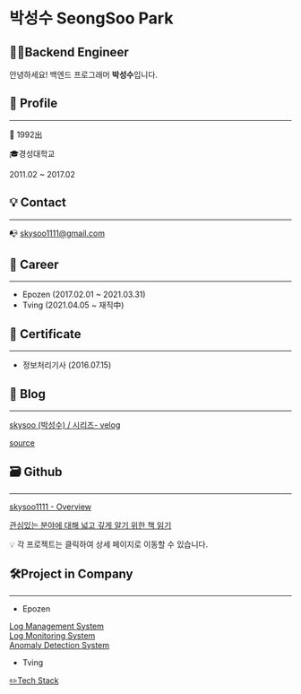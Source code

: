 # 박성수 SeongSoo Park

## 👨‍💻Backend Engineer

안녕하세요! 백엔드 프로그래머 **박성수**입니다.

## 👦 Profile

---

👶 1992出

🎓경성대학교

2011.02 ~ 2017.02

## 💡 Contact

---

📭 skysoo1111@gmail.com

## 👣 Career

---

- Epozen (2017.02.01 ~ 2021.03.31)
- Tving (2021.04.05 ~ 재직中)

## 📑 Certificate

---

- 정보처리기사 (2016.07.15)

## 📝 Blog

---

[skysoo (박성수) / 시리즈- velog](https://velog.io/@skysoo/series)

[source](https://skysoo1111.tistory.com/)

## 🗃 Github

---

[skysoo1111 - Overview](https://github.com/skysoo1111)

[관심있는 분야에 대해 넓고 깊게 알기 위한 책 읽기](%E1%84%87%E1%85%A1%E1%86%A8%E1%84%89%E1%85%A5%E1%86%BC%E1%84%89%E1%85%AE%20SeongSoo%20Park%2007e06cadc0204f259a23a471e036841b/%E1%84%80%E1%85%AA%E1%86%AB%E1%84%89%E1%85%B5%E1%86%B7%E1%84%8B%E1%85%B5%E1%86%BB%E1%84%82%E1%85%B3%E1%86%AB%20%E1%84%87%E1%85%AE%E1%86%AB%E1%84%8B%E1%85%A3%E1%84%8B%E1%85%A6%20%E1%84%83%E1%85%A2%E1%84%92%E1%85%A2%20%E1%84%82%E1%85%A5%E1%86%B2%E1%84%80%E1%85%A9%20%E1%84%80%E1%85%B5%E1%87%81%E1%84%80%E1%85%A6%20%E1%84%8B%E1%85%A1%E1%86%AF%E1%84%80%E1%85%B5%20%E1%84%8B%E1%85%B1%E1%84%92%E1%85%A1%E1%86%AB%20%204a7e77c58566405cba4e86a8d0d920d7.csv)

<aside>
💡 각 프로젝트는 클릭하여 상세 페이지로 이동할 수 있습니다.

</aside>

## 🛠Project in Company

---

- Epozen
<html lang="en">
    <div class="trigger"><a class="page-link" href="/LogManagementSystem/">Log Management System</a></div>
    <div class="trigger"><a class="page-link" href="/LogMonitoringSystem/">Log Monitoring System</a></div>
    <div class="trigger"><a class="page-link" href="/AnomalyDetectionSystem/">Anomaly Detection System</a></div>
</html>

- Tving

[✏️Tech Stack](%E1%84%87%E1%85%A1%E1%86%A8%E1%84%89%E1%85%A5%E1%86%BC%E1%84%89%E1%85%AE%20SeongSoo%20Park%2007e06cadc0204f259a23a471e036841b/%E2%9C%8F%EF%B8%8FTech%20Stack%20bb9b954536384f159fa8b123f46753aa.csv)

